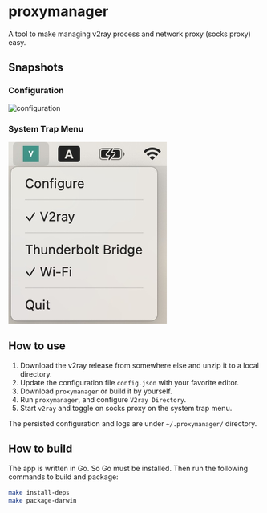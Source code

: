 # proxymanager

A tool to make managing v2ray process and network proxy (socks proxy) easy.

## Snapshots

### Configuration

![configuration](./images/proxymanager-01.jpg)

### System Trap Menu

![SystemTrayMenu](./images/SystemTrayMenu.jpg)

## How to use

1. Download the v2ray release from somewhere else and unzip it to a local directory.
2. Update the configuration file `config.json` with your favorite editor.
3. Download `proxymanager` or build it by yourself.
4. Run `proxymanager`, and configure `V2ray Directory`.
5. Start `v2ray` and toggle on socks proxy on the system trap menu.

The persisted configuration and logs are under `~/.proxymanager/` directory.

## How to build

The app is written in Go. So Go must be installed. Then run the following commands to build and package:

```bash
make install-deps
make package-darwin
```

